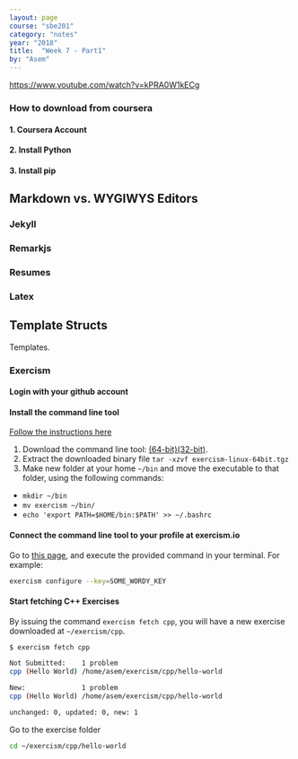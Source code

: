 ```yaml
---
layout: page
course: "sbe201"
category: "notes"
year: "2018"
title:  "Week 7 - Part1"
by: "Asem"
---
```


https://www.youtube.com/watch?v=kPRA0W1kECg

### How to download from coursera

#### 1. Coursera Account

#### 2. Install Python

#### 3. Install pip

## Markdown vs. WYGIWYS Editors

### Jekyll

### Remarkjs

### Resumes

### Latex

## Template Structs

Templates.


### Exercism

#### Login with your github account

#### Install the command line tool

[Follow the instructions here](http://exercism.io/clients/cli/linux)

1. Download the command line tool: [(64-bit)](https://github.com/exercism/cli/releases/download/v2.4.1/exercism-linux-64bit.tgz)[(32-bit)](https://github.com/exercism/cli/releases/download/v2.4.1/exercism-linux-32bit.tgz).
2. Extract the downloaded binary file `tar -xzvf exercism-linux-64bit.tgz`
3. Make new folder at your home `~/bin` and move the executable to that folder, using the following commands:

  * `mkdir ~/bin`
  * `mv exercism ~/bin/`
  * `echo 'export PATH=$HOME/bin:$PATH' >> ~/.bashrc`

#### Connect the command line tool to your profile at exercism.io

Go to [this page](http://exercism.io/account/key), and execute the provided command in your terminal.
For example:

```bash
exercism configure --key=SOME_WORDY_KEY
```

#### Start fetching C++ Exercises

By issuing the command `exercism fetch cpp`, you will have a new exercise downloaded at `~/exercism/cpp`.

```bash
$ exercism fetch cpp

Not Submitted:    1 problem
cpp (Hello World) /home/asem/exercism/cpp/hello-world

New:              1 problem
cpp (Hello World) /home/asem/exercism/cpp/hello-world

unchanged: 0, updated: 0, new: 1

```

Go to the exercise folder

```bash
cd ~/exercism/cpp/hello-world
```
